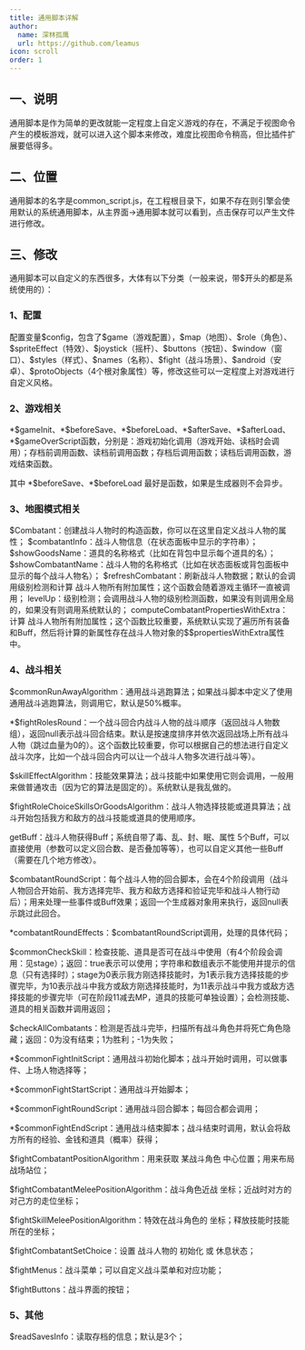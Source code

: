```yaml
---
title: 通用脚本详解
author:
  name: 深林孤鹰
  url: https://github.com/leamus
icon: scroll
order: 1
---
```


## 一、说明

通用脚本是作为简单的更改就能一定程度上自定义游戏的存在，不满足于视图命令产生的模板游戏，就可以进入这个脚本来修改，难度比视图命令稍高，但比插件扩展要低得多。

## 二、位置

通用脚本的名字是common_script.js，在工程根目录下，如果不存在则引擎会使用默认的系统通用脚本，从主界面->通用脚本就可以看到，点击保存可以产生文件进行修改。

## 三、修改

通用脚本可以自定义的东西很多，大体有以下分类（一般来说，带\$开头的都是系统使用的）：

### 1、配置

配置变量\$config，包含了\$game（游戏配置），\$map（地图）、\$role（角色）、\$spriteEffect（特效）、\$joystick（摇杆）、\$buttons（按钮）、\$window（窗口）、\$styles（样式）、\$names（名称）、\$fight（战斗场景）、\$android（安卓）、\$protoObjects（4个根对象属性）等，修改这些可以一定程度上对游戏进行自定义风格。

### 2、游戏相关

\*\$gameInit、\*\$beforeSave、\*\$beforeLoad、\*\$afterSave、\*\$afterLoad、\*\$gameOverScript函数，分别是：游戏初始化调用（游戏开始、读档时会调用）；存档前调用函数、读档前调用函数；存档后调用函数；读档后调用函数，游戏结束函数。

其中 *\$beforeSave、\*\$beforeLoad 最好是函数，如果是生成器则不会异步。

### 3、地图模式相关

\$Combatant：创建战斗人物时的构造函数，你可以在这里自定义战斗人物的属性；
\$combatantInfo：战斗人物信息（在状态面板中显示的字符串）；
\$showGoodsName：道具的名称格式（比如在背包中显示每个道具的名）；
\$showCombatantName：战斗人物的名称格式（比如在状态面板或背包面板中显示的每个战斗人物名）；
\$refreshCombatant：刷新战斗人物数据；默认的会调用级别检测和计算 战斗人物所有附加属性；这个函数会随着游戏主循环一直被调用；
levelUp：级别检测；会调用战斗人物的级别检测函数，如果没有则调用全局的，如果没有则调用系统默认的；
computeCombatantPropertiesWithExtra：计算 战斗人物所有附加属性；这个函数比较重要，系统默认实现了遍历所有装备和Buff，然后将计算的新属性存在战斗人物对象的\$\$propertiesWithExtra属性中。

### 4、战斗相关

\$commonRunAwayAlgorithm：通用战斗逃跑算法；如果战斗脚本中定义了使用通用战斗逃跑算法，则调用它，默认是50%概率。

\*\$fightRolesRound：一个战斗回合内战斗人物的战斗顺序（返回战斗人物数组），返回null表示战斗回合结束。默认是按速度排序并依次返回战场上所有战斗人物（跳过血量为0的）。这个函数比较重要，你可以根据自己的想法进行自定义战斗次序，比如一个战斗回合内可以让一个战斗人物多次进行战斗等）。

\$skillEffectAlgorithm：技能效果算法；战斗技能中如果使用它则会调用，一般用来做普通攻击（因为它的算法是固定的）。系统默认是我乱做的。

\$fightRoleChoiceSkillsOrGoodsAlgorithm：战斗人物选择技能或道具算法；战斗开始包括我方和敌方的战斗技能或道具的使用顺序。

getBuff：战斗人物获得Buff；系统自带了毒、乱、封、眠、属性 5个Buff，可以直接使用（参数可以定义回合数、是否叠加等等），也可以自定义其他一些Buff（需要在几个地方修改）。

\$combatantRoundScript：每个战斗人物的回合脚本，会在4个阶段调用（战斗人物回合开始前、我方选择完毕、我方和敌方选择和验证完毕和战斗人物行动后）；用来处理一些事件或Buff效果；返回一个生成器对象用来执行，返回null表示跳过此回合。

\*combatantRoundEffects：\$combatantRoundScript调用，处理的具体代码；

\$commonCheckSkill：检查技能、道具是否可在战斗中使用（有4个阶段会调用：见stage）；返回：true表示可以使用；字符串和数组表示不能使用并提示的信息（只有选择时）；stage为0表示我方刚选择技能时，为1表示我方选择技能的步骤完毕，为10表示战斗中我方或敌方刚选择技能时，为11表示战斗中我方或敌方选择技能的步骤完毕（可在阶段11减去MP，道具的技能可单独设置）；会检测技能、道具的相关函数并调用返回；

\$checkAllCombatants：检测是否战斗完毕，扫描所有战斗角色并将死亡角色隐藏；返回：0为没有结束；1为胜利；-1为失败；

\*\$commonFightInitScript：通用战斗初始化脚本；战斗开始时调用，可以做事件、上场人物选择等；

\*\$commonFightStartScript：通用战斗开始脚本；

\*\$commonFightRoundScript：通用战斗回合脚本；每回合都会调用；

\*\$commonFightEndScript：通用战斗结束脚本；战斗结束时调用，默认会将敌方所有的经验、金钱和道具（概率）获得；

\$fightCombatantPositionAlgorithm：用来获取 某战斗角色 中心位置；用来布局战场站位；

\$fightCombatantMeleePositionAlgorithm：战斗角色近战 坐标；近战时对方的对己方的走位坐标；

\$fightSkillMeleePositionAlgorithm：特效在战斗角色的 坐标；释放技能时技能所在的坐标；

\$fightCombatantSetChoice：设置 战斗人物的 初始化 或 休息状态；

\$fightMenus：战斗菜单；可以自定义战斗菜单和对应功能；

\$fightButtons：战斗界面的按钮；

### 5、其他

\$readSavesInfo：读取存档的信息；默认是3个；

<Catalog />
